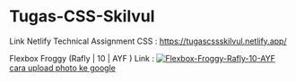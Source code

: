 # Tugas-CSS-Skilvul
Link Netlify Technical Assignment CSS : https://tugascssskilvul.netlify.app/

Flexbox Froggy (Rafly | 10 | AYF ) Link :
<a href="https://ibb.co/CJWh71h"><img src="https://i.ibb.co/xm3JjCJ/Flexbox-Froggy-Rafly-10-AYF.jpg" alt="Flexbox-Froggy-Rafly-10-AYF" border="0"></a><br /><a target='_blank' href='https://id.imgbb.com/'>cara upload photo ke google</a><br />
